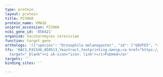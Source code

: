```yaml
---
type: protein
layout: protein
title: P23968
protein_name: VMA16
uniprot_accession: P23968
ncbi_gene_id: '856421'
organism: Saccharomyces cerevisiae
function: target gene
orthologs: '[{"species": "Drosophila melanogaster", "id": ["Q9VFE5", "<a href=\"/protein/q9vfe3\">Q9VFE3</a>"]}, {"species": "Caenorhabditis elegans", "id": ["G5EDB8"]}, {"species": "Homo sapiens", "id": ["E9PNU0"]}, {"species": "Mus musculus", "id": ["A0A0A0MQJ5"]}, {"species": "Rattus norvegicus", "id": ["B0K022"]}]'
tfs: 'HAC1,P41546,850513,Yeastract,footprinting,&ensp;<a href="https://www.ncbi.nlm.nih.gov/pubmed/?term=30016623%5Buid%5D+OR+24170807%5Buid%5D"
  target="_blank"><i uk-icon="icon: link"></i>Pubmed</a>'
targets: ''
binding_sites: ''

---
```

